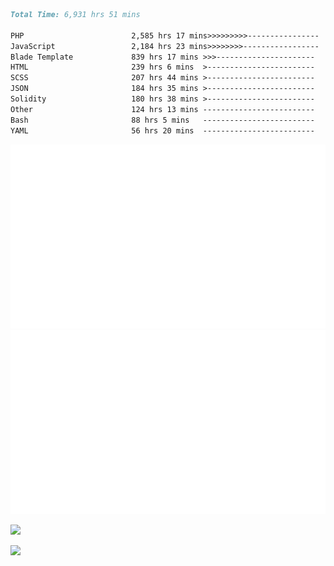 <!--START_SECTION:waka-->

```markdown
Total Time: 6,931 hrs 51 mins

PHP                        2,585 hrs 17 mins>>>>>>>>>----------------   36.64 %
JavaScript                 2,184 hrs 23 mins>>>>>>>>-----------------   30.96 %
Blade Template             839 hrs 17 mins >>>----------------------   11.89 %
HTML                       239 hrs 6 mins  >------------------------   03.39 %
SCSS                       207 hrs 44 mins >------------------------   02.94 %
JSON                       184 hrs 35 mins >------------------------   02.62 %
Solidity                   180 hrs 38 mins >------------------------   02.56 %
Other                      124 hrs 13 mins -------------------------   01.76 %
Bash                       88 hrs 5 mins   -------------------------   01.25 %
YAML                       56 hrs 20 mins  -------------------------   00.80 %
```

<!--END_SECTION:waka-->

![](https://raw.githubusercontent.com/DrMaxis/github-stats-transparent/output/generated/overview.svg)
![](https://raw.githubusercontent.com/DrMaxis/github-stats-transparent/output/generated/languages.svg)

![](https://git-readme-stats-drmaxis-projects.vercel.app/api?username=drmaxis&show_icons=true&theme=outrun&count_private=true&show=reviews,discussions_started,discussions_answered,prs_merged,prs_merged_percentage&custom_title=2024%20Github%20Rank)
 
<a href="https://count.getloli.com/"><img src="https://count.getloli.com/get/@:maxis-the-alchemist?theme=rule34"></a>
<!-- https://count.getloli.com/get/@alchemist?theme=rule34 -->
<br>
